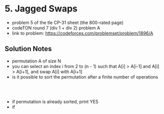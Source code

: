 # 5. Jagged Swaps

* problem 5 of the tle CP-31 sheet (the 800-rated page)
* codeTON round 7 (div 1 + div 2) problem A
* link to problem: https://codeforces.com/problemset/problem/1896/A

## Solution Notes

* permutation A of size N
* you can select an index i from 2 to (n - 1) such that A[i] > A[i-1] and A[i] > A[i+1], and swap A[i] with A[i+1]
* is it possible to sort the permutation after a finite number of operations

<br><br>

* if permutation is already sorted, print YES
* if 